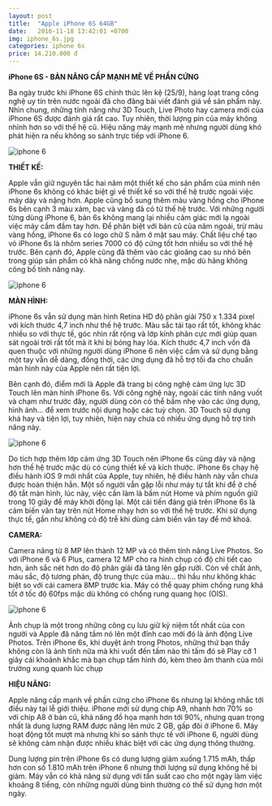 ```yaml
---
layout: post
title:  "Apple iPhone 6S 64GB"
date:   2016-11-18 13:42:01 +0700
img: iphone_6s.jpg
categories: iphone 6s
price: 14.210.000 đ
---
```


**iPhone 6S - BẢN NÂNG CẤP MẠNH MẼ VỀ PHẦN CỨNG**

Ba ngày trước khi iPhone 6S chính thức lên kệ (25/9), hàng loạt trang công nghệ uy tín trên nước ngoài đã cho đăng bài viết đánh giá về sản phẩm này. Nhìn chung, những tính năng như 3D Touch, Live Photo hay camera mới của iPhone 6S được đánh giá rất cao. Tuy nhiên, thời lượng pin của máy không nhỉnh hơn so với thế hệ cũ. Hiệu năng máy mạnh mẽ nhưng người dùng khó phát hiện ra nếu không so sánh trực tiếp với iPhone 6.

![iphone 6]({{site.baseurl}}/images/iphone-6s-64gb-bac-org-1.jpg)

**THIẾT KẾ:**

Apple vẫn giữ nguyên tắc hai năm một thiết kế cho sản phẩm của mình nên iPhone 6s không có khác biệt gì về thiết kế so với thế hệ trước ngoài việc máy dày và nặng hơn. Apple cũng bổ sung thêm màu vàng hồng cho iPhone 6s bên cạnh 3 màu xám, bạc và vàng đã có từ thế hệ trước.
Với những người từng dùng iPhone 6, bản 6s không mang lại nhiều cảm giác mới lạ ngoài việc máy cầm đầm tay hơn. Để phân biệt với bản cũ của năm ngoái, trừ màu vàng hồng, iPhone 6s có logo chữ S nằm ở mặt sau máy. Chất liệu chế tạo vỏ iPhone 6s là nhôm series 7000 có độ cứng tốt hơn nhiều so với thế hệ trước. Bên cạnh đó, Apple cũng đã thêm vào các gioăng cao su nhỏ bên trong giúp sản phẩm có khả năng chống nước nhẹ, mặc dù hãng không công bố tính năng này.

![iphone 6]({{site.baseurl}}/images/iphone-6s-kich-thuoc.jpg)

**MÀN HÌNH:**

iPhone 6s vẫn sử dụng màn hình Retina HD độ phân giải 750 x 1.334 pixel với kích thước 4,7 inch như thế hệ trước. Màu sắc tái tạo rất tốt, không khác nhiều so với thực tế, góc nhìn rất rộng và lớp kính phân cực mới giúp quan sát ngoài trời rất tốt mà ít khi bị bóng hay lóa. Kích thước 4,7 inch vốn đã quen thuộc với những người dùng iPhone 6 nên việc cầm và sử dụng bằng một tay vẫn dễ dàng, đồng thời, các ứng dụng đã hỗ trợ tối đa cho chuẩn màn hình này của Apple nên rất tiện lợi.

Bên cạnh đó, điểm mới là Apple đã trang bị công nghệ cảm ứng lực 3D Touch lên màn hình iPhone 6s. Với công nghệ này, ngoài các tính năng vuốt và chạm như trước đây, người dùng còn có thể bấm nhẹ vào các ứng dụng, hình ảnh… để xem trước nội dụng hoặc các tuỳ chọn. 3D Touch sử dụng khá hay và tiện lợi, tuy nhiên, hiện nay chưa có nhiều ứng dụng hỗ trợ tính năng này.

![iphone 6]({{site.baseurl}}/images/iphone-6s-plus-screen.jpg)

Do tích hợp thêm lớp cảm ứng 3D Touch nên iPhone 6s cũng dày và nặng hơn thế hệ trước mặc dù có cùng thiết kế và kích thước. iPhone 6s chạy hệ điều hành iOS 9 mới nhất của Apple, tuy nhiên, hệ điều hành này vẫn chưa được hoàn thiện hẳn. Một số người vẫn gặp lỗi như máy tự tắt khi để ở chế độ tắt màn hình, lúc này, việc cần làm là bấm nút Home và phím nguồn giữ trong 10 giây để máy khởi động lại. Một cải tiến đáng giá trên iPhone 6s là cảm biến vân tay trên nút Home nhạy hơn so với thế hệ trước. Khi sử dụng thực tế, gần như không có độ trễ khi dùng cảm biến vân tay để mở khoá.

**CAMERA:**

Camera nâng từ 8 MP lên thành 12 MP và có thêm tính năng Live Photos. So với iPhone 6 và 6 Plus, camera 12 MP cho ra hình chụp có độ chi tiết cao hơn, ảnh sắc nét hơn do độ phân giải đã tăng lên gấp rưỡi. Còn về chất ảnh, màu sắc, độ tương phản, độ trung thực của màu... thì hầu như không khác biệt so với cái camera 8MP trước kia. Máy có thể quay phim chống rung khá tốt ở tốc độ 60fps mặc dù không có chống rung quang học (OIS).

![iphone 6]({{site.baseurl}}/images/6s-iSight-Camera-2.png)

Ảnh chụp là một trong những công cụ lưu giữ kỷ niệm tốt nhất của con người và Apple đã nâng tầm nó lên một đỉnh cao mới đó là ảnh động Live Photos. Trên iPhone 6s, khi duyệt ảnh trong Photos, những thứ bạn thấy không còn là ảnh tĩnh nữa mà khi vuốt đến tấm nào thì tấm đó sẽ Play cỡ 1 giây cái khoảnh khắc mà bạn chụp tấm hình đó, kèm theo âm thanh của môi trường xung quanh lúc chụp

**HIỆU NĂNG:**

Apple nâng cấp mạnh về phần cứng cho iPhone 6s nhưng lại không nhắc tới điều này tại lễ giới thiệu. iPhone mới sử dụng chip A9, nhanh hơn 70% so với chip A8 ở bản cũ, khả năng đồ họa mạnh hơn tới 90%, nhưng quan trọng nhất là dung lượng RAM được nâng lên mức 2 GB, gấp đôi ở iPhone 6. Máy hoạt động tốt mượt mà nhưng khi so sánh thực tế với iPhone 6, người dùng sẽ không cảm nhận được nhiều khác biệt với các ứng dụng thông thường.

Dung lượng pin trên iPhone 6s có dung lượng giảm xuống 1.715 mAh, thấp hơn con số 1.810 mAh trên iPhone 6 nhưng thời lượng sử dụng không hề bị giảm. Máy vẫn có khả năng sử dụng với tần suất cao cho một ngày làm việc khoảng 8 tiếng, còn những người dùng bình thường có thể sử dụng hơn một ngày.